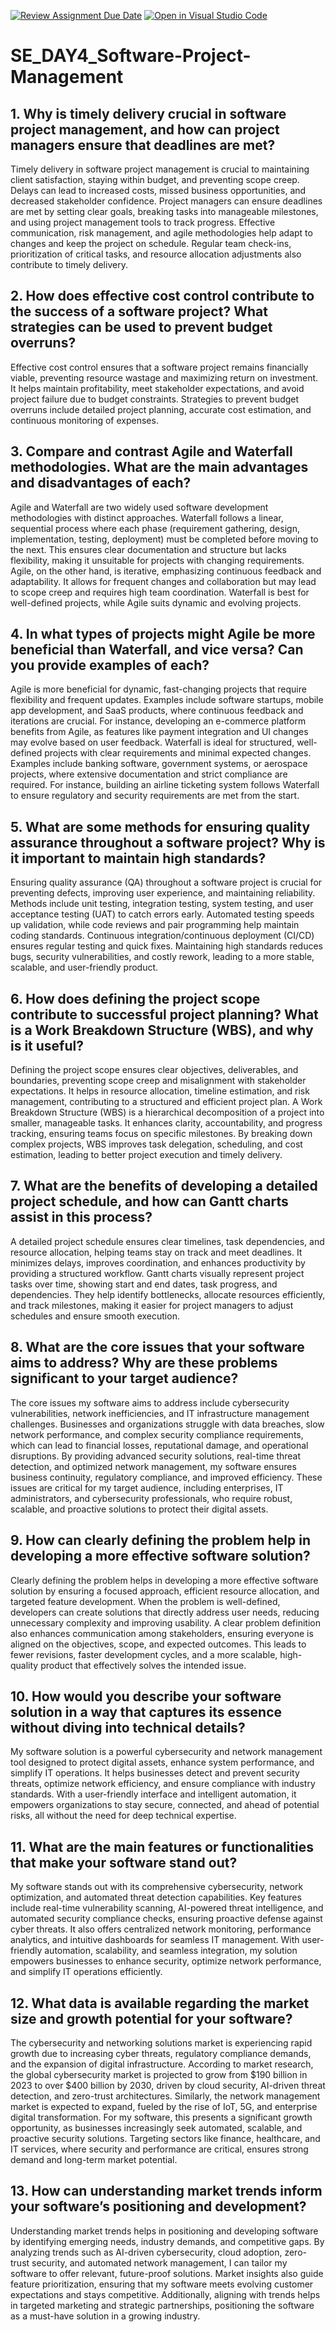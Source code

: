 [![Review Assignment Due Date](https://classroom.github.com/assets/deadline-readme-button-22041afd0340ce965d47ae6ef1cefeee28c7c493a6346c4f15d667ab976d596c.svg)](https://classroom.github.com/a/9pw6JKcu)
[![Open in Visual Studio Code](https://classroom.github.com/assets/open-in-vscode-2e0aaae1b6195c2367325f4f02e2d04e9abb55f0b24a779b69b11b9e10269abc.svg)](https://classroom.github.com/online_ide?assignment_repo_id=18439170&assignment_repo_type=AssignmentRepo)
# SE_DAY4_Software-Project-Management
## 1. Why is timely delivery crucial in software project management, and how can project managers ensure that deadlines are met?
Timely delivery in software project management is crucial to maintaining client satisfaction, staying within budget, and preventing scope creep. Delays can lead to increased costs, missed business opportunities, and decreased stakeholder confidence. Project managers can ensure deadlines are met by setting clear goals, breaking tasks into manageable milestones, and using project management tools to track progress. Effective communication, risk management, and agile methodologies help adapt to changes and keep the project on schedule. Regular team check-ins, prioritization of critical tasks, and resource allocation adjustments also contribute to timely delivery.
## 2. How does effective cost control contribute to the success of a software project? What strategies can be used to prevent budget overruns?
Effective cost control ensures that a software project remains financially viable, preventing resource wastage and maximizing return on investment. It helps maintain profitability, meet stakeholder expectations, and avoid project failure due to budget constraints. Strategies to prevent budget overruns include detailed project planning, accurate cost estimation, and continuous monitoring of expenses.
## 3. Compare and contrast Agile and Waterfall methodologies. What are the main advantages and disadvantages of each?
Agile and Waterfall are two widely used software development methodologies with distinct approaches. Waterfall follows a linear, sequential process where each phase (requirement gathering, design, implementation, testing, deployment) must be completed before moving to the next. This ensures clear documentation and structure but lacks flexibility, making it unsuitable for projects with changing requirements. Agile, on the other hand, is iterative, emphasizing continuous feedback and adaptability. It allows for frequent changes and collaboration but may lead to scope creep and requires high team coordination. Waterfall is best for well-defined projects, while Agile suits dynamic and evolving projects.
## 4. In what types of projects might Agile be more beneficial than Waterfall, and vice versa? Can you provide examples of each?
Agile is more beneficial for dynamic, fast-changing projects that require flexibility and frequent updates. Examples include software startups, mobile app development, and SaaS products, where continuous feedback and iterations are crucial. For instance, developing an e-commerce platform benefits from Agile, as features like payment integration and UI changes may evolve based on user feedback.
Waterfall is ideal for structured, well-defined projects with clear requirements and minimal expected changes. Examples include banking software, government systems, or aerospace projects, where extensive documentation and strict compliance are required. For instance, building an airline ticketing system follows Waterfall to ensure regulatory and security requirements are met from the start.
## 5. What are some methods for ensuring quality assurance throughout a software project? Why is it important to maintain high standards?
Ensuring quality assurance (QA) throughout a software project is crucial for preventing defects, improving user experience, and maintaining reliability. Methods include unit testing, integration testing, system testing, and user acceptance testing (UAT) to catch errors early. Automated testing speeds up validation, while code reviews and pair programming help maintain coding standards. Continuous integration/continuous deployment (CI/CD) ensures regular testing and quick fixes. Maintaining high standards reduces bugs, security vulnerabilities, and costly rework, leading to a more stable, scalable, and user-friendly product.
## 6. How does defining the project scope contribute to successful project planning? What is a Work Breakdown Structure (WBS), and why is it useful?
Defining the project scope ensures clear objectives, deliverables, and boundaries, preventing scope creep and misalignment with stakeholder expectations. It helps in resource allocation, timeline estimation, and risk management, contributing to a structured and efficient project plan.
A Work Breakdown Structure (WBS) is a hierarchical decomposition of a project into smaller, manageable tasks. It enhances clarity, accountability, and progress tracking, ensuring teams focus on specific milestones. By breaking down complex projects, WBS improves task delegation, scheduling, and cost estimation, leading to better project execution and timely delivery.
## 7. What are the benefits of developing a detailed project schedule, and how can Gantt charts assist in this process?
A detailed project schedule ensures clear timelines, task dependencies, and resource allocation, helping teams stay on track and meet deadlines. It minimizes delays, improves coordination, and enhances productivity by providing a structured workflow.
Gantt charts visually represent project tasks over time, showing start and end dates, task progress, and dependencies. They help identify bottlenecks, allocate resources efficiently, and track milestones, making it easier for project managers to adjust schedules and ensure smooth execution.
## 8. What are the core issues that your software aims to address? Why are these problems significant to your target audience?
The core issues my software aims to address include cybersecurity vulnerabilities, network inefficiencies, and IT infrastructure management challenges. Businesses and organizations struggle with data breaches, slow network performance, and complex security compliance requirements, which can lead to financial losses, reputational damage, and operational disruptions.
By providing advanced security solutions, real-time threat detection, and optimized network management, my software ensures business continuity, regulatory compliance, and improved efficiency. These issues are critical for my target audience, including enterprises, IT administrators, and cybersecurity professionals, who require robust, scalable, and proactive solutions to protect their digital assets.
## 9. How can clearly defining the problem help in developing a more effective software solution?
Clearly defining the problem helps in developing a more effective software solution by ensuring a focused approach, efficient resource allocation, and targeted feature development. When the problem is well-defined, developers can create solutions that directly address user needs, reducing unnecessary complexity and improving usability.
A clear problem definition also enhances communication among stakeholders, ensuring everyone is aligned on the objectives, scope, and expected outcomes. This leads to fewer revisions, faster development cycles, and a more scalable, high-quality product that effectively solves the intended issue.
## 10. How would you describe your software solution in a way that captures its essence without diving into technical details?
My software solution is a powerful cybersecurity and network management tool designed to protect digital assets, enhance system performance, and simplify IT operations. It helps businesses detect and prevent security threats, optimize network efficiency, and ensure compliance with industry standards. With a user-friendly interface and intelligent automation, it empowers organizations to stay secure, connected, and ahead of potential risks, all without the need for deep technical expertise.
## 11. What are the main features or functionalities that make your software stand out?
My software stands out with its comprehensive cybersecurity, network optimization, and automated threat detection capabilities. Key features include real-time vulnerability scanning, AI-powered threat intelligence, and automated security compliance checks, ensuring proactive defense against cyber threats. It also offers centralized network monitoring, performance analytics, and intuitive dashboards for seamless IT management. With user-friendly automation, scalability, and seamless integration, my solution empowers businesses to enhance security, optimize network performance, and simplify IT operations efficiently.
## 12. What data is available regarding the market size and growth potential for your software?
The cybersecurity and networking solutions market is experiencing rapid growth due to increasing cyber threats, regulatory compliance demands, and the expansion of digital infrastructure. According to market research, the global cybersecurity market is projected to grow from $190 billion in 2023 to over $400 billion by 2030, driven by cloud security, AI-driven threat detection, and zero-trust architectures. Similarly, the network management market is expected to expand, fueled by the rise of IoT, 5G, and enterprise digital transformation.
For my software, this presents a significant growth opportunity, as businesses increasingly seek automated, scalable, and proactive security solutions. Targeting sectors like finance, healthcare, and IT services, where security and performance are critical, ensures strong demand and long-term market potential.
## 13. How can understanding market trends inform your software’s positioning and development?
Understanding market trends helps in positioning and developing software by identifying emerging needs, industry demands, and competitive gaps. By analyzing trends such as AI-driven cybersecurity, cloud adoption, zero-trust security, and automated network management, I can tailor my software to offer relevant, future-proof solutions.
Market insights also guide feature prioritization, ensuring that my software meets evolving customer expectations and stays competitive. Additionally, aligning with trends helps in targeted marketing and strategic partnerships, positioning the software as a must-have solution in a growing industry.
